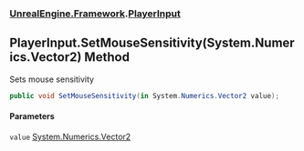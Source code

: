 ### [UnrealEngine.Framework](./UnrealEngine-Framework.md 'UnrealEngine.Framework').[PlayerInput](./PlayerInput.md 'UnrealEngine.Framework.PlayerInput')
## PlayerInput.SetMouseSensitivity(System.Numerics.Vector2) Method
Sets mouse sensitivity  
```csharp
public void SetMouseSensitivity(in System.Numerics.Vector2 value);
```
#### Parameters
<a name='UnrealEngine-Framework-PlayerInput-SetMouseSensitivity(System-Numerics-Vector2)-value'></a>
`value` [System.Numerics.Vector2](https://docs.microsoft.com/en-us/dotnet/api/System.Numerics.Vector2 'System.Numerics.Vector2')  
  
